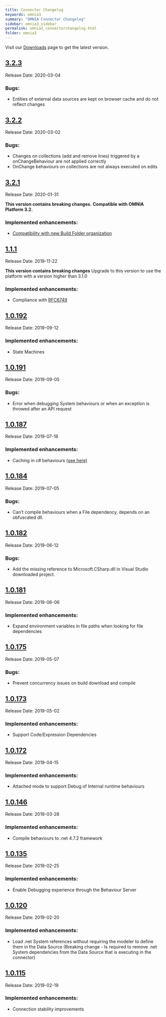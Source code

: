 ```yaml
---
title: Connector Changelog
keywords: omnia3
summary: "OMNIA Connector Changelog"
sidebar: omnia3_sidebar
permalink: omnia3_connectorchangelog.html
folder: omnia3
---
```


Visit our [Downloads](/omnia3_downloads.html#connector) page to get the latest version.

## [3.2.3](#3.2.3)
Release Date: 2020-03-04


### Bugs:
 - Entities of external data sources are kept on browser cache and do not reflect changes

## [3.2.2](#3.2.2)
Release Date: 2020-03-02


### Bugs:
 - Changes on collections (add and remove lines) triggered by a onChangeBehaviour are not applied correctly
 - OnChange behaviours on collections are not always executed on edits


## [3.2.1](#3.2.1)
Release Date: 2020-01-31

**This version contains breaking changes.**
**Compatible with OMNIA Platform 3.2.**

### Implemented enhancements: 
 - [Compatibility with new Build Folder organization](/omnia3_modeler_developingbehaviours.html)
 

## [1.1.1](#1.1.1)
Release Date: 2019-11-22

**This version contains breaking changes**
Upgrade to this version to use the platform with a version higher than 3.1.0

### Implemented enhancements: 
 - Compliance with [RFC6749](https://tools.ietf.org/html/rfc6749#section-2.3.1)

## [1.0.192](#1.0.192)
Release Date: 2019-09-12

### Implemented enhancements: 
 - State Machines

## [1.0.191](#1.0.191)
Release Date: 2019-09-05

### Bugs: 
 - Error when debugging System behaviours or when an exception is throwed after an API request

## [1.0.187](#1.0.187)
Release Date: 2019-07-18

### Implemented enhancements: 
 - Caching in c# behaviours [(see here)](https://docs.omnialowcode.com/omnia3_modeler_behaviours.html#8-caching-in-behaviours)

## [1.0.184](#1.0.184)
Release Date: 2019-07-05

### Bugs: 
 - Can't compile behaviours when a File dependency, depends on an obfuscated dll.

## [1.0.182](#1.0.182)
Release Date: 2019-06-12

### Bugs: 
 - Add the missing reference to Microsoft.CSharp.dll in Visual Studio downloaded project. 

## [1.0.181](#1.0.181)
Release Date: 2019-06-06

### Implemented enhancements:
- Expand environment variables in file paths when looking for file dependencies

## [1.0.175](#1.0.175)
Release Date: 2019-05-07

### Bugs:

- Prevent concurrency issues on build download and compile

## [1.0.173](#1.0.173)
Release Date: 2019-05-02

### Implemented enhancements:

- Support Code/Expression Dependencies

## [1.0.172](#1.0.172)
Release Date: 2019-04-15

### Implemented enhancements:

- Attached mode to support Debug of Internal runtime behaviours

## [1.0.146](#1.0.146)
Release Date: 2019-03-28

### Implemented enhancements:

- Compile behaviours to .net 4.7.2 framework

## [1.0.135](#1.0.135)
Release Date: 2019-02-25

### Implemented enhancements:

- Enable Debugging experience through the Behaviour Server

## [1.0.120](#1.0.120)
Release Date: 2019-02-20

### Implemented enhancements:

  - Load .net System references without requiring the modeler to define them in the Data Source (Breaking change - Is required to remove .net System dependencies from the Data Source that is executing in the connector)

## [1.0.115](#1.0.115)
Release Date: 2019-02-19

### Implemented enhancements:

 - Connection stability improvements

